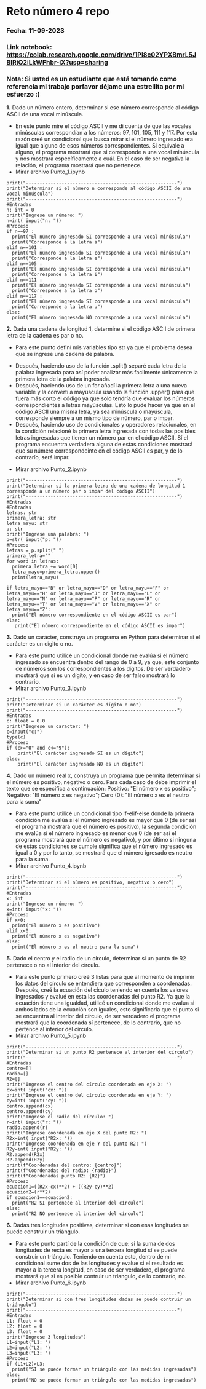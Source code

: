 # Reto número 4 repo
### Fecha:  11-09-2023
### Link notebook: https://colab.research.google.com/drive/1Pi8c02YPXBmrL5JBlRjQ2iLkWFhbr-iX?usp=sharing
### Nota: Si usted es un estudiante que está tomando como referencia mi trabajo porfavor déjame una estrellita por mi esfuerzo :) 

**1.** Dado un número entero, determinar si ese número corresponde al código ASCII de una vocal minúscula.
* En este punto mire el código ASCII y me di cuenta de que las vocales minúsculas correspondían a los números: 97, 101, 105, 111 y 117. Por esta razón creé un condicional que busca mirar si el número ingresado era igual que alguno de esos números correspondientes. Si equivale a alguno, el programa mostrará que si corresponde a una vocal minúscula y nos mostrara específicamente a cuál. En el caso de ser negativa la relación, el programa mostrará que no pertenece.
* Mirar archivo Punto_1.ipynb
```pseudocode
print("-------------------------------------------------------")
print("Determinar si el número n corresponde al código ASCII de una vocal minúscula")
print("-------------------------------------------------------")
#Entradas
n: int = 0
print("Ingrese un número: ")
n=int( input("n: "))
#Proceso
if n==97 :
  print("El número ingresado SI corresponde a una vocal minúscula")
  print("Corresponde a la letra a")
elif n==101 :
  print("El número ingresado SI corresponde a una vocal minúscula")
  print("Corresponde a la letra e")
elif n==105 :
  print("El número ingresado SI corresponde a una vocal minúscula")
  print("Corresponde a la letra i")
elif n==111 :
  print("El número ingresado SI corresponde a una vocal minúscula")
  print("Corresponde a la letra o")
elif n==117 :
  print("El número ingresado SI corresponde a una vocal minúscula")
  print("Corresponde a la letra u")
else:
  print("El número ingresado NO corresponde a una vocal minúscula")
```
**2.** Dada una cadena de longitud 1, determine si el código ASCII de primera letra de la cadena es par o no.
* Para este punto definí mis variables tipo str ya que el problema desea que se ingrese una cadena de palabra.
- Después, haciendo uso de la función .split() separé cada letra de la palabra ingresada para así poder analizar más facilmente únicamente la primera letra de la palabra ingresada.
- Después, haciendo uso de un for añadí la primera letra a una nueva variable y la convertí a mayúscula usando la función .upper() para que fuera más corto el código ya que solo tendría que evaluar los números correspondientes a letras mayúsculas. Esto lo pude hacer ya que en el código ASCII una misma letra, ya sea minúscula o mayúscula, corresponde siempre a un mismo tipo de número, par o impar. 
- Después, haciendo uso de condicionales y operadores relacionales, en la condición relacioné la primera letra ingresada con todas las posibles letras ingresadas que tienen un número par en el código ASCII. Sí el programa encuentra verdadera alguna de estas condiciones mostrará que su número correspondeinte en el códigp ASCII es par, y de lo contrarío, será impar.
* Mirar archivo Punto_2.ipynb
```pseudocode
print("-------------------------------------------------------")
print("Determinar si la primera letra de una cadena de longitud 1 corresponde a un número par o impar del código ASCII")
print("-------------------------------------------------------")
#Entradas
#Entradas
letras: str
primera_letra: str
letra_mayu: str
p: str
print("Ingrese una palabra: ")
p=str( input("p: "))
#Proceso
letras = p.split(" ")
primera_letra=""
for word in letras:
  primera_letra += word[0]
  letra_mayu=primera_letra.upper()
  print(letra_mayu)

if letra_mayu=="B" or letra_mayu=="D" or letra_mayu=="F" or letra_mayu=="H" or letra_mayu=="J" or letra_mayu=="L" or letra_mayu=="N" or letra_mayu=="P" or letra_mayu=="R" or letra_mayu=="T" or letra_mayu=="V" or letra_mayu=="X" or letra_mayu=="Z":
  print("El número correspondiente en el código ASCII es par")
else:
   print("El número correspondiente en el código ASCII es impar")
```
**3.** Dado un carácter, construya un programa en Python para determinar si el carácter es un dígito o no.
* Para este punto utilicé un condicional donde me evalúa si el número ingresado se encuentra dentro del rango de 0 a 9, ya que, este conjunto de números son los correspondientes a los dígitos. De ser verdadero mostrará que sí es un dígito, y en caso de ser falso mostrará lo contrario.
* Mirar archivo Punto_3.ipynb
```pseudocode
print("-------------------------------------------------------")
print("Determinar si un carácter es dígito o no")
print("-------------------------------------------------------")
#Entradas
c: float = 0.0
print("Ingrese un caracter: ")
c=input("c:")
type(c)
#Proceso
if (c>="0" and c<="9"):
    print("El carácter ingresado SI es un dígito")
else:
    print("El carácter ingresado NO es un dígito")
```
**4.** Dado un número real x, construya un programa que permita determinar si el número es positivo, negativo o cero. Para cada caso de debe imprimir el texto que se especifica a continuación: Positivo: "El número x es positivo"; Negativo: "El número x es negativo"; Cero (0): "El número x es el neutro para la suma"
* Para este punto utilicé un condicional tipo if-elif-else donde la primera condición me evalúa si el número ingresado es mayor que 0 (de ser así el programa mostrará que el número es positivo), la segunda condición me evalúa si el número ingresado es menor que 0 (de ser así el programa mostrará que el número es negativo), y por último si ninguna de estas condiciones se cumple significa que el número ingresado es igual a 0 y por lo tanto, se mostrará que el número igresado es neutro para la suma.
* Mirar archivo Punto_4.ipynb
```pseudocode
print("-------------------------------------------------------")
print("Determinar si el número es positivo, negativo o cero")
print("-------------------------------------------------------")
#Entradas
x: int
print("Ingrese un número: ")
x=int( input("x: "))
#Proceso
if x>0:
  print("El número x es positivo")
elif x<0:
  print("El número x es negativo")
else:
  print("El número x es el neutro para la suma")
```
**5.** Dado el centro y el radio de un círculo, determinar si un punto de R2 pertenece o no al interior del círculo.
* Para este punto primero creé 3 listas para que al momento de imprimir los datos del círculo se entendiera que corresponden a coordenadas. Después, creé la ecuación del cículo teniendo en cuenta los valores ingresados y evalué en esta las coordenadas del punto R2. Ya que la ecuación tiene una igualdad, utilicé un condicional donde me evalua si ambos lados de la ecuación son iguales, esto significaría que el punto si se encuentra al interior del círculo, de ser verdadero el programa mostrará que la coordenada sí pertenece, de lo contrario, que no pertence al interior del círculo.
* Mirar archivo Punto_5.ipynb
```pseudocode
print("-------------------------------------------------------")
print("Determinar si un punto R2 pertenece al interior del círculo")
print("-------------------------------------------------------")
#Entradas
centro=[]
radio=[]
R2=[]
print("Ingrese el centro del círculo coordenada en eje X: ")
cx=int( input("cx: "))
print("Ingrese el centro del círculo coordenada en eje Y: ")
cy=int( input("cy: "))
centro.append(cx)
centro.append(cy)
print("Ingrese el radio del círculo: ")
r=int( input("r: "))
radio.append(r)
print("Ingrese coordenada en eje X del punto R2: ")
R2x=int( input("R2x: "))
print("Ingrese coordenada en eje Y del punto R2: ")
R2y=int( input("R2y: "))
R2.append(R2x)
R2.append(R2y)
print(f"Coordenadas del centro: {centro}")
print(f"Coordenadas del radio: {radio}")
print(f"Coordenadas punto R2: {R2}")
#Proceso
ecuacion1=((R2x-cx)**2) + ((R2y-cy)**2)
ecuacion2=(r**2)
if ecuacion1==ecuacion2:
  print("R2 SI pertenece al interior del círculo")
else:
  print("R2 NO pertenece al interior del círculo")
```
**6.** Dadas tres longitudes positivas, determinar si con esas longitudes se puede construir un triángulo.
* Para este punto partí de la condición de que: sí la suma de dos longitudes de recta es mayor a una tercera longitud sí se puede construir un triángulo. Teniendo en cuenta esto, dentro de mi condicional sume dos de las longitudes y evalue si el resultado es mayor a la tercera longitud, en caso de ser verdadero, el programa mostrará que si es posible contruir un triangulo, de lo contrarío, no.
* Mirar archivo Punto_6.ipynb
```pseudocode
print("-------------------------------------------------------")
print("Determinar si con tres longitudes dadas se puede contruir un triángulo")
print("-------------------------------------------------------")
#Entradas
L1: float = 0
L2: float = 0
L3: float = 0
print("Ingrese 3 longitudes")
L1=input("L1: ")
L2=input("L2: ")
L3=input("L3: ")
#Proceso
if (L1+L2)>L3:
  print("SI se puede formar un triángulo con las medidas ingresadas")
else: 
  print("NO se puede formar un triángulo con las medidas ingresadas")
```
